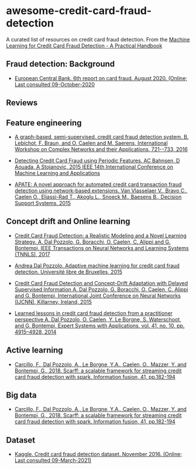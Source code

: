 # awesome-credit-card-fraud-detection

A curated list of resources on credit card fraud detection. From the [Machine Learning for Credit Card Fraud Detection - A Practical Handbook](https://github.com/Fraud-Detection-Handbook/fraud-detection-handbook)

## Fraud detection: Background

* [European Central Bank. 6th report on card fraud. August 2020. (Online; Last consulted 09-October-2020](https://www.ecb.europa.eu/pub/cardfraud/html/ecb.cardfraudreport202008~521edb602b.en.html#toc2)

## Reviews



## Feature engineering 

* [A graph-based, semi-supervised, credit card fraud detection system. B. Lebichot, F. Braun, and O. Caelen and M. Saerens, International Workshop on Complex Networks and their Applications, 721--733, 2016](http://www.oliviercaelen.be/doc/GBSSCCFDS.pdf)

* [Detecting Credit Card Fraud using Periodic Features. AC Bahnsen, D Aouada, A Stojanovic, 2015 IEEE 14th International Conference on Machine Learning and Applications](https://orbilu.uni.lu/bitstream/10993/24022/1/Detecting%20Credit%20Card%20Fraud%20using%20Periodic%20Features.pdf)

* [APATE: A novel approach for automated credit card transaction fraud detection using network-based extensions. Van Vlasselaer V., Bravo C., Caelen O., Eliassi-Rad T., Akoglu L., Snoeck M., Baesens B., Decision Support Systems. 2015](http://dx.doi.org/10.1016/j.dss.2015.04.013)

## Concept drift and Online learning

* [Credit Card Fraud Detection: a Realistic Modeling and a Novel Learning Strategy. A. Dal Pozzolo, G. Boracchi, O. Caelen, C. Alippi and G. Bontempi, IEEE Transactions on Neural Networks and Learning Systems (TNNLS), 2017](https://dalpozz.github.io/static/pdf/TNNLS_2017.pdf)

* [Andrea Dal Pozzolo. Adaptive machine learning for credit card fraud detection. Université libre de Bruxelles, 2015](https://dalpozz.github.io/static/pdf/Dalpozzolo2015PhD.pdf)

* [Credit Card Fraud Detection and Concept-Drift Adaptation with Delayed Supervised Information A. Dal Pozzolo, G. Boracchi, O. Caelen, C. Alippi and G. Bontempi, International Joint Conference on Neural Networks (IJCNN), Killarney, Ireland, 2015](http://www.ulb.ac.be//di/map/adalpozz/pdf/IJCNN2015_final.pdf)

* [Learned lessons in credit card fraud detection from a practitioner perspective A. Dal Pozzolo, O. Caelen, Y. Le Borgne, S. Waterschoot, and G. Bontempi, Expert Systems with Applications, vol. 41, no. 10, pp. 4915–4928, 2014](http://www.ulb.ac.be//di/map/adalpozz/pdf/FraudDetectionPaper_8.pdf)

## Active learning

* [Carcillo, F., Dal Pozzolo, A., Le Borgne, Y.A., Caelen, O., Mazzer, Y. and Bontempi, G., 2018. Scarff: a scalable framework for streaming credit card fraud detection with spark. Information fusion, 41, pp.182-194](https://arxiv.org/pdf/1709.08920)

## Big data 

* [Carcillo, F., Dal Pozzolo, A., Le Borgne, Y.A., Caelen, O., Mazzer, Y. and Bontempi, G., 2018. Scarff: a scalable framework for streaming credit card fraud detection with spark. Information fusion, 41, pp.182-194](https://arxiv.org/pdf/1709.08920)

## Dataset

* [Kaggle. Credit card fraud detection dataset. November 2016. (Online; Last consulted 09-March-2021)](https://www.kaggle.com/mlg-ulb/creditcardfraud)

